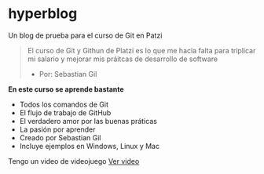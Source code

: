 # hyperblog
Un blog de prueba para el curso de Git en Patzi
> El curso de Git y Githun de Platzi es lo que me hacia falta para triplicar mi salario y mejorar mis práitcas de desarrollo de software
> - Por: Sebastian Gil

**En este curso se aprende bastante**
* Todos los comandos de Git
* El flujo de trabajo de GitHub
* El verdadero amor por las buenas práticas
* La pasión por aprender
* Creado por Sebastian Gil
* Incluye ejemplos en Windows, Linux y Mac

Tengo un video de videojuego [Ver video](https://www.youtube.com/watch?v=phP_mg2zpcQ)